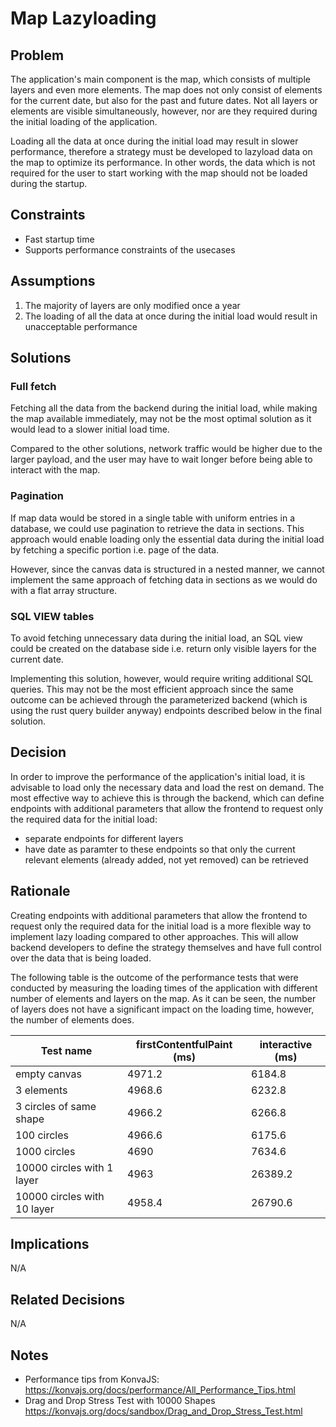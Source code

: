 # Map Lazyloading

## Problem

The application's main component is the map, which consists of multiple layers and even more elements.
The map does not only consist of elements for the current date, but also for the past and future dates.
Not all layers or elements are visible simultaneously, however, nor are they required during the initial loading of the application.

Loading all the data at once during the initial load may result in slower performance, therefore a strategy must be developed to lazyload data on the map to optimize its performance.
In other words, the data which is not required for the user to start working with the map should not be loaded during the startup.

## Constraints

- Fast startup time
- Supports performance constraints of the usecases

## Assumptions

1. The majority of layers are only modified once a year
2. The loading of all the data at once during the initial load would result in unacceptable performance

## Solutions

### Full fetch

Fetching all the data from the backend during the initial load, while making the map available immediately, may not be the most optimal solution as it would lead to a slower initial load time.

Compared to the other solutions, network traffic would be higher due to the larger payload, and the user may have to wait longer before being able to interact with the map.

### Pagination

If map data would be stored in a single table with uniform entries in a database, we could use pagination to retrieve the data in sections.
This approach would enable loading only the essential data during the initial load by fetching a specific portion i.e. page of the data.

However, since the canvas data is structured in a nested manner, we cannot implement the same approach of fetching data in sections as we would do with a flat array structure.

### SQL VIEW tables

To avoid fetching unnecessary data during the initial load, an SQL view could be created on the database side i.e. return only visible layers for the current date.

Implementing this solution, however, would require writing additional SQL queries.
This may not be the most efficient approach since the same outcome can be achieved through the parameterized backend (which is using the rust query builder anyway) endpoints described below in the final solution.

## Decision

In order to improve the performance of the application's initial load, it is advisable to load only the necessary data and load the rest on demand.
The most effective way to achieve this is through the backend, which can define endpoints with additional parameters that allow the frontend to request only the required data for the initial load:

- separate endpoints for different layers
- have date as paramter to these endpoints so that only the current relevant elements (already added, not yet removed) can be retrieved

## Rationale

Creating endpoints with additional parameters that allow the frontend to request only the required data for the initial load is a more flexible way to implement lazy loading compared to other approaches.
This will allow backend developers to define the strategy themselves and have full control over the data that is being loaded.

The following table is the outcome of the performance tests that were conducted by measuring the loading times of the application with different number of elements and layers on the map.
As it can be seen, the number of layers does not have a significant impact on the loading time, however, the number of elements does.

| Test name                   | firstContentfulPaint (ms) | interactive (ms) |
| --------------------------- | ------------------------- | ---------------- |
| empty canvas                | 4971.2                    | 6184.8           |
| 3 elements                  | 4968.6                    | 6232.8           |
| 3 circles of same shape     | 4966.2                    | 6266.8           |
| 100 circles                 | 4966.6                    | 6175.6           |
| 1000 circles                | 4690                      | 7634.6           |
| 10000 circles with 1 layer  | 4963                      | 26389.2          |
| 10000 circles with 10 layer | 4958.4                    | 26790.6          |

## Implications

N/A

## Related Decisions

N/A

## Notes

- Performance tips from KonvaJS:
  https://konvajs.org/docs/performance/All_Performance_Tips.html
- Drag and Drop Stress Test with 10000 Shapes
  https://konvajs.org/docs/sandbox/Drag_and_Drop_Stress_Test.html
